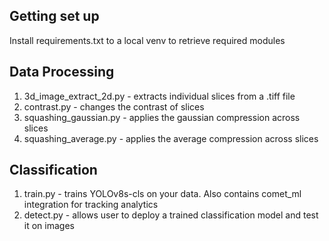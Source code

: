 ## Getting set up
Install requirements.txt to a local venv to retrieve required modules

## Data Processing
1) 3d_image_extract_2d.py - extracts individual slices from a .tiff file
2) contrast.py - changes the contrast of slices
3) squashing_gaussian.py - applies the gaussian compression across slices
4) squashing_average.py - applies the average compression across slices

## Classification
1) train.py - trains YOLOv8s-cls on your data. Also contains comet_ml integration for tracking analytics
2) detect.py - allows user to deploy a trained classification model and test it on images

